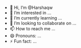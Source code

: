 - 👋 Hi, I’m @Harshaqw
- 👀 I’m interested in ...
- 🌱 I’m currently learning ...
- 💞️ I’m looking to collaborate on ...
- 📫 How to reach me ...
- 😄 Pronouns: ...
- ⚡ Fun fact: ...

<!---
Harshaqw/Harshaqw is a ✨ special ✨ repository because its `README.md` (this file) appears on your GitHub profile.
You can click the Preview link to take a look at your changes.
--->
